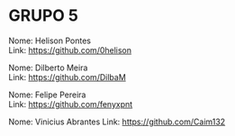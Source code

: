 # GRUPO 5
Nome: Helison Pontes  
Link: https://github.com/0helison  
  
Nome: Dilberto Meira  
Link: https://github.com/DilbaM 

Nome:  Felipe Pereira  
Link:  https://github.com/fenyxpnt

Nome: Vinicius Abrantes
Link: https://github.com/Caim132
